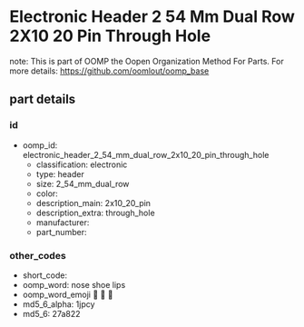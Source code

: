 # Electronic Header 2 54 Mm Dual Row 2X10 20 Pin Through Hole  

note: This is part of OOMP the Oopen Organization Method For Parts. For more details: https://github.com/oomlout/oomp_base

##  part details





### id
* oomp_id: electronic_header_2_54_mm_dual_row_2x10_20_pin_through_hole
  * classification: electronic
  * type: header
  * size: 2_54_mm_dual_row
  * color: 
  * description_main: 2x10_20_pin
  * description_extra: through_hole
  * manufacturer: 
  * part_number: 

### other_codes
* short_code: 
* oomp_word: nose shoe lips
* oomp_word_emoji :nose: :shoe: :lips:
* md5_6_alpha: 1jpcy
* md5_6: 27a822